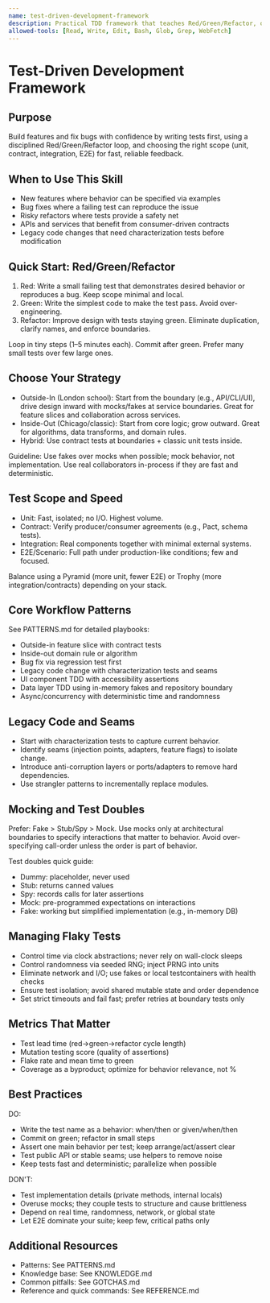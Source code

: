 ```yaml
---
name: test-driven-development-framework
description: Practical TDD framework that teaches Red/Green/Refactor, outside-in and inside-out strategies, contract testing, characterization tests for legacy code, UI/API/data layers, concurrency/time/randomness handling, and anti-flakiness techniques. Includes actionable patterns, checklists, and language-specific quick starts.
allowed-tools: [Read, Write, Edit, Bash, Glob, Grep, WebFetch]
---
```


# Test-Driven Development Framework

## Purpose

Build features and fix bugs with confidence by writing tests first, using a disciplined Red/Green/Refactor loop, and choosing the right scope (unit, contract, integration, E2E) for fast, reliable feedback.

## When to Use This Skill

- New features where behavior can be specified via examples
- Bug fixes where a failing test can reproduce the issue
- Risky refactors where tests provide a safety net
- APIs and services that benefit from consumer-driven contracts
- Legacy code changes that need characterization tests before modification

## Quick Start: Red/Green/Refactor

1) Red: Write a small failing test that demonstrates desired behavior or reproduces a bug. Keep scope minimal and local.
2) Green: Write the simplest code to make the test pass. Avoid over-engineering.
3) Refactor: Improve design with tests staying green. Eliminate duplication, clarify names, and enforce boundaries.

Loop in tiny steps (1–5 minutes each). Commit after green. Prefer many small tests over few large ones.

## Choose Your Strategy

- Outside-In (London school): Start from the boundary (e.g., API/CLI/UI), drive design inward with mocks/fakes at service boundaries. Great for feature slices and collaboration across services.
- Inside-Out (Chicago/classic): Start from core logic; grow outward. Great for algorithms, data transforms, and domain rules.
- Hybrid: Use contract tests at boundaries + classic unit tests inside.

Guideline: Use fakes over mocks when possible; mock behavior, not implementation. Use real collaborators in-process if they are fast and deterministic.

## Test Scope and Speed

- Unit: Fast, isolated; no I/O. Highest volume.
- Contract: Verify producer/consumer agreements (e.g., Pact, schema tests).
- Integration: Real components together with minimal external systems.
- E2E/Scenario: Full path under production-like conditions; few and focused.

Balance using a Pyramid (more unit, fewer E2E) or Trophy (more integration/contracts) depending on your stack.

## Core Workflow Patterns

See PATTERNS.md for detailed playbooks:
- Outside-in feature slice with contract tests
- Inside-out domain rule or algorithm
- Bug fix via regression test first
- Legacy code change with characterization tests and seams
- UI component TDD with accessibility assertions
- Data layer TDD using in-memory fakes and repository boundary
- Async/concurrency with deterministic time and randomness

## Legacy Code and Seams

- Start with characterization tests to capture current behavior.
- Identify seams (injection points, adapters, feature flags) to isolate change.
- Introduce anti-corruption layers or ports/adapters to remove hard dependencies.
- Use strangler patterns to incrementally replace modules.

## Mocking and Test Doubles

Prefer: Fake > Stub/Spy > Mock. Use mocks only at architectural boundaries to specify interactions that matter to behavior. Avoid over-specifying call-order unless the order is part of behavior.

Test doubles quick guide:
- Dummy: placeholder, never used
- Stub: returns canned values
- Spy: records calls for later assertions
- Mock: pre-programmed expectations on interactions
- Fake: working but simplified implementation (e.g., in-memory DB)

## Managing Flaky Tests

- Control time via clock abstractions; never rely on wall-clock sleeps
- Control randomness via seeded RNG; inject PRNG into units
- Eliminate network and I/O; use fakes or local testcontainers with health checks
- Ensure test isolation; avoid shared mutable state and order dependence
- Set strict timeouts and fail fast; prefer retries at boundary tests only

## Metrics That Matter

- Test lead time (red→green→refactor cycle length)
- Mutation testing score (quality of assertions)
- Flake rate and mean time to green
- Coverage as a byproduct; optimize for behavior relevance, not %

## Best Practices

DO:
- Write the test name as a behavior: when/then or given/when/then
- Commit on green; refactor in small steps
- Assert one main behavior per test; keep arrange/act/assert clear
- Test public API or stable seams; use helpers to remove noise
- Keep tests fast and deterministic; parallelize when possible

DON'T:
- Test implementation details (private methods, internal locals)
- Overuse mocks; they couple tests to structure and cause brittleness
- Depend on real time, randomness, network, or global state
- Let E2E dominate your suite; keep few, critical paths only

## Additional Resources

- Patterns: See PATTERNS.md
- Knowledge base: See KNOWLEDGE.md
- Common pitfalls: See GOTCHAS.md
- Reference and quick commands: See REFERENCE.md

